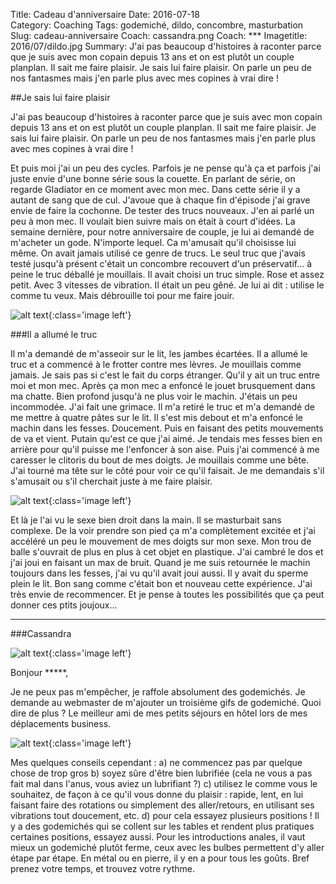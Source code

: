 Title: Cadeau d'anniversaire
Date: 2016-07-18  
Category: Coaching
Tags: godemiché, dildo, concombre, masturbation
Slug: cadeau-anniversaire
Coach: cassandra.png
Coach: ***
Imagetitle: 2016/07/dildo.jpg
Summary: J'ai pas beaucoup d'histoires à raconter parce que je suis avec mon copain depuis 13 ans et on est plutôt un couple planplan. Il sait me faire plaisir. Je sais lui faire plaisir. On parle un peu de nos fantasmes mais j'en parle plus avec mes copines à vrai dire !

##Je sais lui faire plaisir

J'ai pas beaucoup d'histoires à raconter parce que je suis avec mon copain depuis 13 ans et on est plutôt un couple planplan. Il sait me faire plaisir. Je sais lui faire plaisir. On parle un peu de nos fantasmes mais j'en parle plus avec mes copines à vrai dire !

Et puis moi j'ai un peu des cycles. Parfois je ne pense qu'à ça et parfois j'ai juste envie d'une bonne série sous la couette. En parlant de série, on regarde Gladiator en ce moment avec mon mec. Dans cette série il y a autant de sang que de cul. J'avoue que à chaque fin d'épisode j'ai grave envie de faire la cochonne. De tester des trucs nouveaux. J'en ai parlé un peu à mon mec. Il voulait bien suivre mais on était à court d'idées. La semaine dernière, pour notre anniversaire de couple, je lui ai demandé de m'acheter un gode. N'importe lequel. Ca m'amusait qu'il choisisse lui même. On avait jamais utilisé ce genre de trucs. Le seul truc que j'avais testé jusqu'à présent c'était un concombre recouvert d'un préservatif... à peine le truc déballé je mouillais. Il avait choisi un truc simple. Rose et assez petit. Avec 3 vitesses de vibration. Il était un peu gêné. Je lui ai dit : utilise le comme tu veux. Mais débrouille toi pour me faire jouir.

![alt text](/theme/images/2016/07/dildo.gif "Dildo"){:class='image left'}

###Il a allumé le truc

Il m'a demandé de m'asseoir sur le lit, les jambes écartées. Il a allumé le truc et a commencé à le frotter contre mes lèvres. Je mouillais comme jamais. Je sais pas si c'est le fait du corps étranger. Qu'il y ait un truc entre moi et mon mec. Après ça mon mec a enfoncé le jouet brusquement dans ma chatte. Bien profond jusqu'à ne plus voir le machin. J'étais un peu incommodée. J'ai fait une grimace. Il m'a retiré le truc et m'a demandé de me mettre à quatre pâtes sur le lit. Il s'est mis debout et m'a enfoncé le machin dans les fesses. Doucement. Puis en faisant des petits mouvements de va et vient. Putain qu'est ce que j'ai aimé. Je tendais mes fesses bien en arrière pour qu'il puisse me l'enfoncer à son aise. Puis j'ai commencé à me caresser le clitoris du bout de mes doigts. Je mouillais comme une bête. J'ai tourné ma tête sur le côté pour voir ce qu'il faisait. Je me demandais s'il s'amusait ou s'il cherchait juste à me faire plaisir. 

![alt text](/theme/images/2016/07/dildo2.gif "Dildo"){:class='image left'}

Et là je l'ai vu le sexe bien droit dans la main. Il se masturbait sans complexe. De la voir prendre son pied ça m'a complètement excitée et j'ai accéléré un peu le mouvement de mes doigts sur mon sexe. Mon trou de balle s'ouvrait de plus en plus à cet objet en plastique. J'ai cambré le dos et j'ai joui en faisant un max de bruit. Quand je me suis retournée le machin toujours dans les fesses, j'ai vu qu'il avait joui aussi. Il y avait du sperme plein le lit. Bon sang comme c'était bon et nouveau cette expérience. J'ai très envie de recommencer. Et je pense à toutes les possibilités que ça peut donner ces ptits joujoux...

---

###Cassandra

![alt text](/theme/images/cassandra.png "Cassandra"){:class='image left'}

Bonjour *****, 

Je ne peux pas m'empêcher, je raffole absolument des godemichés. Je demande au webmaster de m'ajouter un troisième gifs de godemiché. Quoi dire de plus ? Le meilleur ami de mes petits séjours en hôtel lors de mes déplacements business. 

![alt text](/theme/images/2016/07/dildo3.gif "Dildo"){:class='image left'}

Mes quelques conseils cependant : a) ne commencez pas par quelque chose de trop gros b) soyez sûre d'être bien lubrifiée (cela ne vous a pas fait mal dans l'anus, vous aviez un lubrifiant ?) c) utilisez le comme vous le souhaitez, de façon à ce qu'il vous donne du plaisir : rapide, lent, en lui faisant faire des rotations ou simplement des aller/retours, en utilisant ses vibrations tout doucement, etc. d) pour cela essayez plusieurs positions ! Il y a des godemichés qui se collent sur les tables et rendent plus pratiques certaines positions, essayez aussi. Pour les introductions anales, il vaut mieux un godemiché plutôt ferme, ceux avec les bulbes permettent d'y aller étape par étape. En métal ou en pierre, il y en a pour tous les goûts. Bref prenez votre temps, et trouvez votre rythme. 


